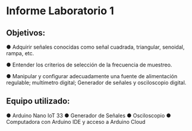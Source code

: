 # Informe Laboratorio 1

## Objetivos:
● Adquirir señales conocidas como señal cuadrada, triangular, senoidal, rampa, etc.

● Entender los criterios de selección de la frecuencia de muestreo.

● Manipular y configurar adecuadamente una fuente de alimentación regulable; multímetro digital; Generador de señales y osciloscopio digital.

## Equipo utilizado:
● Arduino Nano IoT 33
● Generador de Señales
● Osciloscopio
● Computadora con Arduino IDE y acceso a Arduino Cloud

